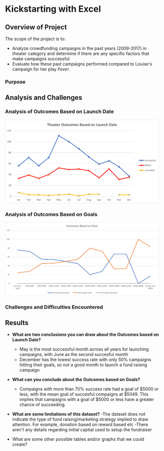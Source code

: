 # Kickstarting with Excel

## Overview of Project
The scope of the project is to:
- Analyze crowdfunding campaigns in the past years (2009-2017) in theater category and determine if there are any specific factors that make campaigns successful
- Evaluate how these past campaigns performed compared to Louise's campaign for her play *Fever*.

### Purpose

## Analysis and Challenges


### Analysis of Outcomes Based on Launch Date
![](/resources/Theater_Outcomes_vs_Launch.png)


### Analysis of Outcomes Based on Goals
![](/resources/Outcomes_vs_Goals.png)

### Challenges and Difficulties Encountered

## Results

- **What are two conclusions you can draw about the Outcomes based on Launch Date?**
	- May is the most successful month across all years for launching campaigns, with June as the second succesful month
	- December has the lowest success rate with only 50% campaigns hitting their goals, so not a good month to launch a fund raising campaign

- **What can you conclude about the Outcomes based on Goals?**
	- Compaigns with more than 70% success rate had a goal of $5000 or less, with the mean goal of succesful compaigns at $5049. This implies that campaigns with a goal of $5000 or less have a greater chance of succeeding.

- **What are some limitations of this dataset?**
	-The dataset does not indicate the type of fund raising/marketing strategy implied to draw attention. For example, donation based on reward based etc
	-There aren't any details regarding initial captial used to setup the fundraiser 

- What are some other possible tables and/or graphs that we could create?
